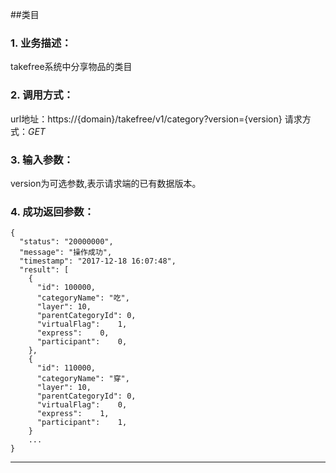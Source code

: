 ##类目
### 1. 业务描述：
takefree系统中分享物品的类目

### 2. 调用方式：
url地址：https://{domain}/takefree/v1/category?version={version}
请求方式：*GET*

### 3. 输入参数：
version为可选参数,表示请求端的已有数据版本。

### 4. 成功返回参数：
```
{
  "status": "20000000",
  "message": "操作成功",
  "timestamp": "2017-12-18 16:07:48",
  "result": [
    {
      "id": 100000,
      "categoryName": "吃",
      "layer": 10,
      "parentCategoryId": 0,
      "virtualFlag":	1,
      "express":	0,
      "participant":	0,
    },
    {
      "id": 110000,
      "categoryName": "穿",
      "layer": 10,
      "parentCategoryId": 0,
      "virtualFlag":	0,
      "express":	1,
      "participant":	1,
    }
    ...
}
```
***
